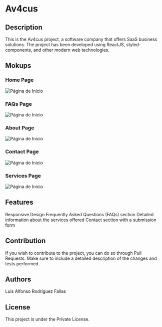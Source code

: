 # Av4cus

## Description

This is the Av4cus project, a software company that offers SaaS business solutions. The project has been developed using ReactJS, styled-components, and other modern web technologies.

## Mokups 

### Home Page
![Página de Inicio](./screenshots/Home.png)

### FAQs Page
![Página de Inicio](./screenshots/FAQs.png)

### About Page
![Página de Inicio](./screenshots/NOSOTROS.png)

### Contact Page
![Página de Inicio](./screenshots/CONTACTO.png)

### Services Page
![Página de Inicio](./screenshots/SERVICIOS.png)

## Features
Responsive Design
Frequently Asked Questions (FAQs) section
Detailed information about the services offered
Contact section with a submission form

## Contribution
If you wish to contribute to the project, you can do so through Pull Requests. Make sure to include a detailed description of the changes and tests performed.

## Authors
Luis Alfonso Rodríguez Fallas

## License
This project is under the Private License.
